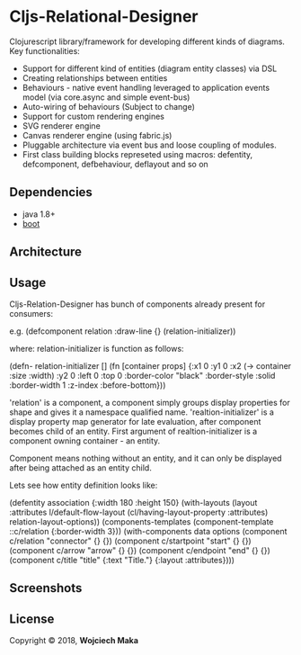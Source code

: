 # Cljs-Relational-Designer

Clojurescript library/framework for developing different kinds of diagrams.  
Key functionalities:
- Support for different kind of entities (diagram entity classes) via DSL 
- Creating relationships between entities
- Behaviours - native event handling leveraged to application events model (via core.async and simple event-bus)
- Auto-wiring of behaviours (Subject to change)
- Support for custom rendering engines
- SVG renderer engine
- Canvas renderer engine (using fabric.js)
- Pluggable architecture via event bus and loose coupling of modules.
- First class building blocks represeted using macros: defentity, defcomponent, defbehaviour, deflayout and so on

## Dependencies

- java 1.8+
- [boot][1]

## Architecture 



## Usage
Cljs-Relation-Designer has bunch of components already present for consumers:

e.g.
(defcomponent relation :draw-line {} (relation-initializer))

where:
relation-initializer is function as follows: 

(defn- relation-initializer []
 (fn [container props]
   {:x1  0
    :y1  0
    :x2 (-> container :size :width)
    :y2 0
    :left 0
    :top 0
    :border-color "black"
    :border-style :solid
    :border-width 1
    :z-index :before-bottom}))

'relation' is a component, a component simply groups display properties for shape and gives it a namespace qualified name. 
'realtion-initializer' is a display property map generator for late evaluation, after component becomes child of an entity. First argument of realtion-initializer is a component owning container - an entity.  

Component means nothing without an entity, and it can only be displayed after being attached as an entity child.

Lets see how entity definition looks like: 

(defentity association
  {:width 180 :height 150}
  (with-layouts
    (layout :attributes l/default-flow-layout (cl/having-layout-property :attributes) relation-layout-options))
  (components-templates
    (component-template ::c/relation {:border-width 3}))
  (with-components data options
    (component c/relation "connector" {} {})
    (component c/startpoint "start" {} {})
    (component c/arrow "arrow" {} {})
    (component c/endpoint "end" {} {})
    (component c/title "title" {:text "Title."} {:layout :attributes})))


## Screenshots

## License

Copyright © 2018, **Wojciech Maka**

[1]: https://github.com/tailrecursion/boot
[2]: https://github.com/technomancy/leiningen
[3]: http://localhost:8000
